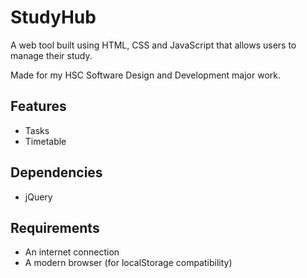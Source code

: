 # StudyHub
A web tool built using HTML, CSS and JavaScript that allows users to manage their study.

Made for my HSC Software Design and Development major work.

## Features
- Tasks
- Timetable

## Dependencies
- jQuery

## Requirements
- An internet connection
- A modern browser (for localStorage compatibility)
